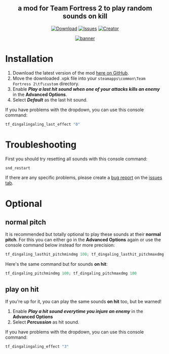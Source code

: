 <!-- TITLE -->
<h2 align="center">a mod for Team Fortress 2 to play random sounds on kill</h2>
<div align="center">

[![Download](https://img.shields.io/github/downloads/BluestoneDE/random_killsounds/total.svg?style=for-the-badge&label=download&color=green&logo=DocuSign&logoColor=white)][download-link]
[![Issues](https://img.shields.io/github/issues-raw/BluestoneDE/random_killsounds?color=orange&logo=windows%20terminal&style=for-the-badge)][issues]
[![Creator](https://img.shields.io/github/followers/BluestoneDE?color=blue&label=_Bluestone_&logo=github&style=for-the-badge)](https://github.com/BluestoneDE)

[![banner](https://repository-images.githubusercontent.com/506568989/4796ff15-63af-4aed-aa8f-892696eb2328)][download-link]

</div>

# Installation
1. Download the latest version of the mod [here on GitHub][download-link].
2. Move the downloaded .vpk file into your `steamapps\common\Team Fortress 2\tf\custom` directory.
3. Enable ***Play a last hit sound when one of your attacks kills an enemy*** in the **Advanced Options**.
4. Select ***Default*** as the last hit sound.

If you have problems with the dropdown, you can use this console command:
```cpp
tf_dingalingaling_last_effect "0"
```
# Troubleshooting
First you should try resetting all sounds with this console command:
```cpp
snd_restart
```
If there are any specific problems, please create a [bug report][report] on the [issues tab][issues].

# Optional
## **normal pitch**
It is recommended but totally optional to play these sounds at their **normal pitch**. For this you can either go in the **Advanced Options** again or use the console command below instead for more precision:
```cpp
tf_dingaling_lasthit_pitchmindmg 100; tf_dingaling_lasthit_pitchmaxdmg 100
```
Here's the same command but for sounds **on hit**:
```cpp
tf_dingaling_pitchmindmg 100; tf_dingaling_pitchmaxdmg 100
```

## **play on hit**
If you're up for it, you can play the same sounds **on hit** too, but be warned!
1. Enable ***Play a hit sound everytime you injure an enemy*** in the **Advanced Options**
2. Select ***Percussion*** as hit sound.

If you have problems with the dropdown, you can use this console command:
```cpp
tf_dingalingaling_effect "3"
```

<!-- LINKS -->
[download-link]: https://github.com/BluestoneDE/random_killsounds/releases/latest/download/380_random_killsounds.vpk
[report]: https://github.com/BluestoneDE/random_killsounds/issues/new?template=bug_report.md
[issues]: https://github.com/BluestoneDE/random_killsounds/issues
